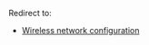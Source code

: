 Redirect to:

*   [Wireless network configuration](/index.php/Wireless_network_configuration "Wireless network configuration")